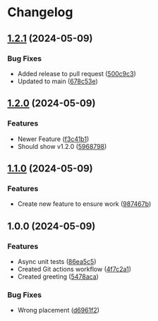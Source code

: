 # Changelog

## [1.2.1](https://github.com/MABIGMAC/29-React-UnitTests/compare/v1.2.0...v1.2.1) (2024-05-09)


### Bug Fixes

* Added release to pull request ([500c9c3](https://github.com/MABIGMAC/29-React-UnitTests/commit/500c9c3867e977272d7f053908049521eb7651fa))
* Updated to main ([678c53e](https://github.com/MABIGMAC/29-React-UnitTests/commit/678c53ea668a0545660519b163072d8fd4b4a68d))

## [1.2.0](https://github.com/MABIGMAC/29-React-UnitTests/compare/v1.1.0...v1.2.0) (2024-05-09)


### Features

* Newer Feature ([f3c41b1](https://github.com/MABIGMAC/29-React-UnitTests/commit/f3c41b18c8c64a9302bdbc10206d78b708a6227b))
* Should show v1.2.0 ([5968798](https://github.com/MABIGMAC/29-React-UnitTests/commit/59687989badce935fdc4a0389bd4da43139186c4))

## [1.1.0](https://github.com/MABIGMAC/29-React-UnitTests/compare/v1.0.0...v1.1.0) (2024-05-09)


### Features

* Create new feature to ensure work ([987467b](https://github.com/MABIGMAC/29-React-UnitTests/commit/987467b203393cca4b4eaf34664c317f91001df4))

## 1.0.0 (2024-05-09)


### Features

* Async unit tests ([86ea5c5](https://github.com/MABIGMAC/29-React-UnitTests/commit/86ea5c5f2ca6ef8a23c887e0db6b8af487435cd0))
* Created Git actions workflow ([4f7c2a1](https://github.com/MABIGMAC/29-React-UnitTests/commit/4f7c2a19e24d60e5386a4840c4bcd972c081a19c))
* Created greeting ([5478aca](https://github.com/MABIGMAC/29-React-UnitTests/commit/5478acaff1446c4f0a08d49e304dda3f9526b964))


### Bug Fixes

* Wrong placement ([d6961f2](https://github.com/MABIGMAC/29-React-UnitTests/commit/d6961f241c0ee1ad3616d168dcb656c39805a512))
